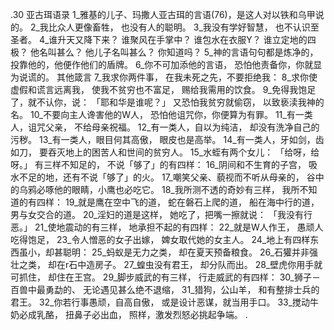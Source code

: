 .30 
亚古珥语录 
1_雅基的儿子、玛撒人亚古珥的言语(76)，是这人对以铁和乌甲说的。 
2_我比众人更像畜牲， 
也没有人的聪明。 
3_我没有学好智慧， 
也不认识至圣者。 
4_谁升天又降下来？ 
谁聚风在手掌中？ 
谁包水在衣服Y？ 
谁立定地的四极？ 
他名叫甚么？ 
他儿子名叫甚么？ 
你知道吗？ 
5_神的言语句句都是炼净的， 
投靠他的，他便作他们的盾牌。 
6_你不可加添他的言语， 
恐怕他责备你，你就显为说谎的。 
其他箴言 
7_我求你两件事， 
在我未死之先，不要拒绝我： 
8_求你使虚假和谎言远离我， 
使我不贫穷也不富足， 
赐给我需用的饮食。 
9_免得我饱足了，就不认你，说： 
「耶和华是谁呢？」 
又恐怕我贫穷就偷窃， 
以致亵渎我神的名。 
10_不要向主人谗害他的W人， 
恐怕他诅咒你，你便算为有罪。 
11_有一类人，诅咒父亲， 
不给母亲祝福。 
12_有一类人，自以为纯洁， 
却没有洗净自己的污秽。 
13_有一类人，眼目何其高傲， 
眼皮也是高举。 
14_有一类人，牙如剑，齿如刀， 
要吞灭地上的困苦人和世间的贫穷人。 
15_水蛭有两个女儿： 
「给呀，给呀。」 
有三样不知足的， 
不说「够了」的有四样： 
16_阴间和不生育的子宫， 
吸水不足的地，还有不说「够了」的火。 
17_嘲笑父亲、藐视而不听从母亲的， 
谷中的乌鸦必啄他的眼睛，小鹰也必吃它。 
18_我所测不透的奇妙有三样， 
我所不知道的有四样： 
19_就是鹰在空中飞的道， 
蛇在磐石上爬的道， 
船在海中行的道， 
男与女交合的道。 
20_淫妇的道是这样， 
她吃了，把嘴一擦就说： 
「我没有行恶。」 
21_使地震动的有三样， 
地承担不起的有四样： 
22_就是W人作王， 
愚顽人吃得饱足， 
23_令人憎恶的女子出嫁， 
婢女取代她的女主人。 
24_地上有四样东西虽小，却甚聪明： 
25_蚂蚁是无力之类， 
却在夏天预备粮食。 
26_石獾并非强壮之类， 
却在r石中造房子。 
27_蝗虫没有君王， 
却分队而出。 
28_壁虎你用手就可抓住， 
却住在王宫。 
29_脚步威武的有三样， 
行走威武的有四样： 
30_狮子－百兽中最勇勐的、 
无论遇见甚么绝不退缩， 
31_猎狗，公山羊， 
和有整排士兵的君王。 
32_你若行事愚顽，自高自傲， 
或是设计恶谋，就当用手口。 
33_搅动牛奶必成乳酪， 
扭鼻子必出血， 
照样，激发烈怒必挑起争端。 
 .